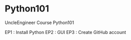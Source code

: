 # Python101
UncleEngineer Course Python101



EP1 : Install Python
EP2 : GUI
EP3 : Create GitHub account
